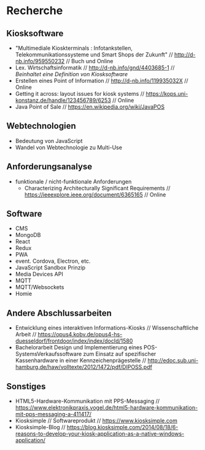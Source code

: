 # Recherche

## Kiosksoftware
- "Multimediale Kioskterminals : Infotankstellen, Telekommunikationssysteme und Smart Shops der Zukunft" // http://d-nb.info/959550232 // Buch und Online
- Lex. Wirtschaftsinformatik // http://d-nb.info/gnd/4403685-1 // *Beinhaltet eine Definition von Kiosksoftware*
- Erstellen eines Point of Information // http://d-nb.info/119935032X // Online
- Getting it across: layout issues for kiosk systems // https://kops.uni-konstanz.de/handle/123456789/6253 // Online
- Java Point of Sale // https://en.wikipedia.org/wiki/JavaPOS 

## Webtechnologien
- Bedeutung von JavaScript
- Wandel von Webtechnologie zu Multi-Use
## Anforderungsanalyse
- funktionale / nicht-funktionale Anforderungen
  -  Characterizing Architecturally Significant Requirements // https://ieeexplore.ieee.org/document/6365165 // Online
## Software
- CMS
- MongoDB
- React
- Redux
- PWA
- event. Cordova, Electron, etc.
- JavaScript Sandbox Prinzip
- Media Devices API
- MQTT
- MQTT/Websockets
- Homie

## Andere Abschlussarbeiten
- Entwicklung eines interaktiven Informations-Kiosks // Wissenschaftliche Arbeit // https://opus4.kobv.de/opus4-hs-duesseldorf/frontdoor/index/index/docId/1580
- Bachelorarbeit Design und Implementierung eines POS-SystemsVerkaufssoftware zum Einsatz auf spezifischer Kassenhardware in einer Kennzeichenprägestelle // http://edoc.sub.uni-hamburg.de/haw/volltexte/2012/1472/pdf/DIPOSS.pdf

## Sonstiges
- HTML5-Hardware-Kommunikation mit PPS-Messaging // https://www.elektronikpraxis.vogel.de/html5-hardware-kommunikation-mit-pps-messaging-a-411417/
- Kiosksimple // Softwareprodukt // https://www.kiosksimple.com
- Kiosksimple-Blog // https://blog.kiosksimple.com/2014/08/18/6-reasons-to-develop-your-kiosk-application-as-a-native-windows-application/

